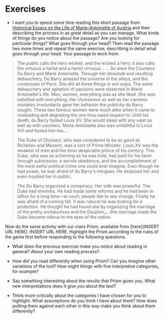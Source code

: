 # Exercises

* I want you to spend some time reading this short passage from [Historical Essays on the Life of Marie–Antoinette of Austria](http://chnm.gmu.edu/revolution/d/262/)
 and then describing the process in as great detail as you can manage. What kinds of things do you notice about the passage? Are you looking for particular things? What goes through your head? Then read the passage two more times and repeat the same exercise, describing in detail what goes through your head. Your passage to work from: 

> The public calls the hero wicked, and the wicked a hero; it also calls the virtuous a harlot and a harlot virtuous. . . . So were the Countess Du Barry and Marie Antoinette. Through her dissolute and revolting debauchery, Du Barry amazed the universe in the alleys, and the crossroads of Paris. She did all these things in evil ways. The same debauchery and agitation of passions were observed in Marie Antoinette's life. Men, women, everything was as she liked. She was satisfied with everything. Her clumsiness as well as her careless mistakes involuntarily gave her behavior the publicity du Barry sought. These two famous women were much alike when it came to misleading and degrading the one they owed respect to. Until his death, du Barry fooled Louis XV. She would sleep with any valet as well as with courtiers. Marie Antoinette also was unfaithful to Louis XVI and fooled him too....
> 
> The Duke of Choiseul, who was considered to be as good as Richelieu and Mazarin, was a sort of Prime Minister. Louis XV was the weakest of men and the most despicable prince of his century. This Duke, who was as scheming as he was bold, had paid for his favor through submission, a servile obedience, and the accomplishment of the most awful political crime one could ever imagine. Even though he had power, he was afraid of du Barry's intrigues. He despised her and even insulted her in public.
> 
> The Du Barry organized a conspiracy. Her side was powerful. The Duke had enemies. He had made some reforms and he had been in office for a long time—at court, people like to see change. Finally he was afraid of a coming fall. It was natural he was looking for a protection. He thought he had found one by organizing the marriage of the pretty archduchess and the Dauphin.,,. this marriage made the Duke become odious to the eyes of the nation.

Now do the same activity with our class Prism, available from [here](INSERT URL HERE). INSERT URL HERE. Highlight the Prism according to the rules of the game first before responding to the following questions.

* What does the previous exercise make you notice about reading in general? About your own reading process?

* How did you read differently when using Prism? Can you imagine other variations of the tool? How might things with five interpretive categories, for example?

* Say something interesting about the results that Prism gives you. What new interpretations does it give you about the text?

* Think more critically about the categories I have chosen for you to highlight. What assumptions do you think I have about them? How does putting them against each other in this way make you think about them differently?


